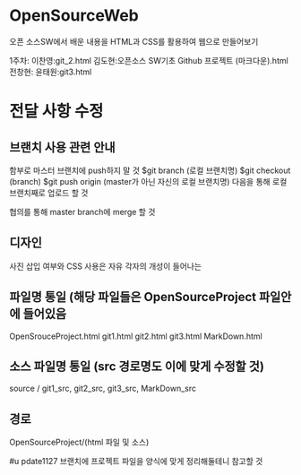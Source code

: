 # OpenSourceWeb
오픈 소스SW에서 배운 내용을 HTML과 CSS를 활용하여 웹으로 만들어보기

1주차:
  이찬영:git_2.html
  김도현:오픈소스 SW기초 Github 프로젝트 (마크다운).html
  전창현:
  윤태원:git3.html


# 전달 사항 수정

## 브랜치 사용 관련 안내
함부로 마스터 브랜치에 push하지 말 것
$git branch (로컬 브랜치명)
$git checkout (branch)
$git push origin (master가 아닌 자신의 로컬 브랜치명)
다음을 통해 로컬 브랜치째로 업로드 할 것

협의를 통해 master branch에 merge 할 것

## 디자인

사진 삽입 여부와 CSS 사용은 자유
각자의 개성이 들어나는 

## 파일명 통일 (해당 파일들은 OpenSourceProject 파일안에 들어있음

OpenSrouceProject.html
git1.html
git2.html
git3.html
MarkDown.html



## 소스 파일명 통일 (src 경로명도 이에 맞게 수정할 것)

source / git1_src, git2_src, git3_src, MarkDown_src

## 경로

OpenSourceProject/(html 파일 및 소스)

#u pdate1127 브랜치에 프로젝트 파일을 양식에 맞게 정리해둘테니 참고할 것


